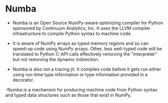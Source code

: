 Numba
================
- Numba is an Open Source NumPy-aware optimizing compiler for Python sponsored by Continuum Analytics, Inc. It uses the LLVM compiler infrastructure to compile Python syntax to machine code.

- It is aware of NumPy arrays as typed memory regions and so can speed-up code using NumPy arrays. Other, less well-typed code will be translated to Python C-API calls effectively removing the "interpreter" but not removing the dynamic indirection.

- Numba is also not a tracing jit. It compiles code before it gets run either using run-time type information or type information provided in a decorator.

 -Numba is a mechanism for producing machine code from Python syntax and typed data structures such as those that exist in NumPy.
